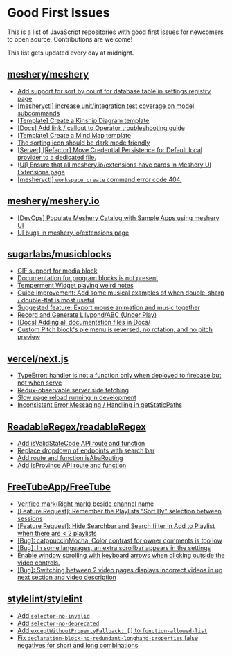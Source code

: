 # Good First Issues

This is a list of JavaScript repositories with good first issues for newcomers to open source. Contributions are welcome!

This list gets updated every day at midnight.

## [meshery/meshery](https://github.com/meshery/meshery)

- [Add support for sort by count for database table in settings registry page](https://github.com/meshery/meshery/issues/13958)
- [[mesheryctl] increase unit/integration test coverage on model subcommands](https://github.com/meshery/meshery/issues/14042)
- [[Template] Create a Kinship Diagram template](https://github.com/meshery/meshery/issues/12452)
- [[Docs] Add link / callout to Operator troubleshooting guide](https://github.com/meshery/meshery/issues/13706)
- [[Template] Create a Mind Map template](https://github.com/meshery/meshery/issues/12455)
- [The sorting icon should be dark mode friendly](https://github.com/meshery/meshery/issues/13306)
- [[Server] [Refactor] Move Credential Persistence for Default local provider to a dedicated file.](https://github.com/meshery/meshery/issues/13847)
- [[UI] Ensure that all meshery.io/extensions have cards in Meshery UI Extensions page](https://github.com/meshery/meshery/issues/13623)
- [[mesheryctl] `workspace create` command error code 404.](https://github.com/meshery/meshery/issues/11312)

## [meshery/meshery.io](https://github.com/meshery/meshery.io)

- [[DevOps] Populate Meshery Catalog with Sample Apps using meshery UI](https://github.com/meshery/meshery.io/issues/1699)
- [UI bugs in meshery.io/extensions page](https://github.com/meshery/meshery.io/issues/2084)

## [sugarlabs/musicblocks](https://github.com/sugarlabs/musicblocks)

- [GIF support for media block](https://github.com/sugarlabs/musicblocks/issues/4560)
- [Documentation for program blocks is not present](https://github.com/sugarlabs/musicblocks/issues/3844)
- [Temperment Widget playing weird notes ](https://github.com/sugarlabs/musicblocks/issues/4033)
- [Guide Improvement: Add some musical examples of when double-sharp / double-flat is most useful](https://github.com/sugarlabs/musicblocks/issues/3855)
- [Suggested feature: Export mouse animation and music together](https://github.com/sugarlabs/musicblocks/issues/1673)
- [Record and Generate Lilypond/ABC (Under Play)](https://github.com/sugarlabs/musicblocks/issues/2330)
- [[Docs] Adding all documentation files in Docs/](https://github.com/sugarlabs/musicblocks/issues/3569)
- [Custom Pitch block's pie menu is reversed, no rotation, and no pitch preview](https://github.com/sugarlabs/musicblocks/issues/2255)

## [vercel/next.js](https://github.com/vercel/next.js)

- [TypeError: handler is not a function only when deployed to firebase but not when serve](https://github.com/vercel/next.js/issues/10227)
- [Redux-observable server side fetching](https://github.com/vercel/next.js/issues/15971)
- [Slow page reload running in development](https://github.com/vercel/next.js/issues/25108)
- [Inconsistent Error Messaging / Handling in getStaticPaths](https://github.com/vercel/next.js/issues/41281)

## [ReadableRegex/readableRegex](https://github.com/ReadableRegex/readableRegex)

- [Add isValidStateCode API route and function](https://github.com/ReadableRegex/readableRegex/issues/47)
- [Replace dropdown of endpoints with search bar](https://github.com/ReadableRegex/readableRegex/issues/69)
- [Add route and function isAbaRouting](https://github.com/ReadableRegex/readableRegex/issues/82)
- [Add isProvince API route and function](https://github.com/ReadableRegex/readableRegex/issues/46)

## [FreeTubeApp/FreeTube](https://github.com/FreeTubeApp/FreeTube)

- [Verified mark(Right mark) beside channel name](https://github.com/FreeTubeApp/FreeTube/issues/944)
- [[Feature Request]: Remember the Playlists "Sort By" selection between sessions](https://github.com/FreeTubeApp/FreeTube/issues/5008)
- [[Feature Request]: Hide Searchbar and Search filter in Add to Playlist when there are < 2 playlists ](https://github.com/FreeTubeApp/FreeTube/issues/4924)
- [[Bug]: catppuccinMocha: Color contrast for owner comments is too low](https://github.com/FreeTubeApp/FreeTube/issues/6597)
- [[Bug]: In some languages, an extra scrollbar appears in the settings](https://github.com/FreeTubeApp/FreeTube/issues/6330)
- [Enable window scrolling with keyboard arrows when clicking outside the video controls.](https://github.com/FreeTubeApp/FreeTube/issues/931)
- [[Bug]: Switching between 2 video pages displays incorrect videos in up next section and video description](https://github.com/FreeTubeApp/FreeTube/issues/2261)

## [stylelint/stylelint](https://github.com/stylelint/stylelint)

- [Add `selector-no-invalid`](https://github.com/stylelint/stylelint/issues/3480)
- [Add `selector-no-deprecated`](https://github.com/stylelint/stylelint/issues/8225)
- [Add `exceptWithoutPropertyFallback: []` to `function-allowed-list`](https://github.com/stylelint/stylelint/issues/8291)
- [Fix `declaration-block-no-redundant-longhand-properties` false negatives for short and long combinations](https://github.com/stylelint/stylelint/issues/8349)

